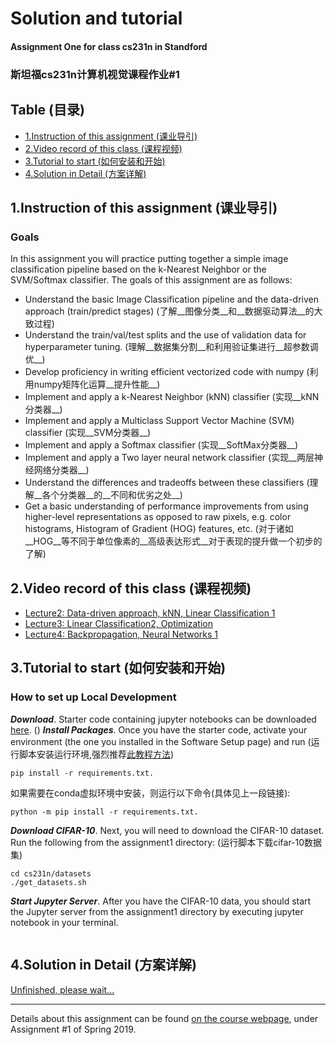 # Solution and tutorial
#### Assignment One for class cs231n in Standford
### 斯坦福cs231n计算机视觉课程作业#1 
## Table (目录)
- [1.Instruction of this assignment (课业导引)](#Instruction)
- [2.Video record of this class (课程视频)](#Video)
- [3.Tutorial to start (如何安装和开始)](#Tutorial)
- [4.Solution in Detail (方案详解)](#DetailedSolution)
<a name = "Instruction"></a>
## 1.Instruction of this assignment (课业导引) 
### Goals
In this assignment you will practice putting together a simple image classification pipeline based on the k-Nearest Neighbor or the SVM/Softmax classifier. The goals of this assignment are as follows:
- Understand the basic Image Classification pipeline and the data-driven approach (train/predict stages) (了解__图像分类__和__数据驱动算法__的大致过程)
- Understand the train/val/test splits and the use of validation data for hyperparameter tuning. (理解__数据集分割__和利用验证集进行__超参数调优__)
- Develop proficiency in writing efficient vectorized code with numpy (利用numpy矩阵化运算__提升性能__)
- Implement and apply a k-Nearest Neighbor (kNN) classifier (实现__kNN分类器__)
- Implement and apply a Multiclass Support Vector Machine (SVM) classifier (实现__SVM分类器__)
- Implement and apply a Softmax classifier (实现__SoftMax分类器__) 
- Implement and apply a Two layer neural network classifier (实现__两层神经网络分类器__)
- Understand the differences and tradeoffs between these classifiers (理解__各个分类器__的__不同和优劣之处__)
- Get a basic understanding of performance improvements from using higher-level representations as opposed to raw pixels, e.g. color histograms, Histogram of Gradient (HOG) features, etc. (对于诸如__HOG__等不同于单位像素的__高级表达形式__对于表现的提升做一个初步的了解)
<a name = "Video"></a>
## 2.Video record of this class (课程视频)
- [Lecture2: Data-driven approach, kNN, Linear Classification 1](https://www.youtube.com/watch?v=8inugqHkfvE&list=PLkt2uSq6rBVctENoVBg1TpCC7OQi31AlC&index=2)
- [Lecture3: Linear Classification2, Optimization](https://www.youtube.com/watch?v=qlLChbHhbg4&list=PLkt2uSq6rBVctENoVBg1TpCC7OQi31AlC&index=3)
- [Lecture4: Backpropagation, Neural Networks 1](https://www.youtube.com/watch?v=i94OvYb6noo&list=PLkt2uSq6rBVctENoVBg1TpCC7OQi31AlC&index=4)
<a name = "Tutorial"></a>
## 3.Tutorial to start (如何安装和开始) 
### How to set up Local Development
___Download___. Starter code containing jupyter notebooks can be downloaded [here](https://cs231n.github.io/assignments/2020/assignment1_jupyter.zip).  ()
___Install Packages___. Once you have the starter code, activate your environment (the one you installed in the Software Setup page) and run (运行脚本安装运行环境,强烈推荐[此教程方法](https://denrydu.github.io/content.html?id=3))
```
pip install -r requirements.txt.
```
如果需要在conda虚拟环境中安装，则运行以下命令(具体见上一段链接):    
```
python -m pip install -r requirements.txt.
```     
___Download CIFAR-10___. Next, you will need to download the CIFAR-10 dataset. Run the following from the assignment1 directory: (运行脚本下载cifar-10数据集)
```
cd cs231n/datasets
./get_datasets.sh
```
___Start Jupyter Server___. After you have the CIFAR-10 data, you should start the Jupyter server from the assignment1 directory by executing jupyter notebook in your terminal.
```
```
<a name = "DetailedSolution"></a>
## 4.Solution in Detail (方案详解) 
[Unfinished, please wait...](#)
***
Details about this assignment can be found [on the course webpage](http://cs231n.github.io/), under Assignment #1 of Spring 2019.

